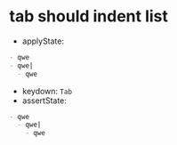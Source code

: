 # tab should indent list

- applyState:

```md
- qwe
- qwe|
  - qwe
```

- keydown: `Tab`
- assertState:

```md
- qwe
  - qwe|
    - qwe
```
